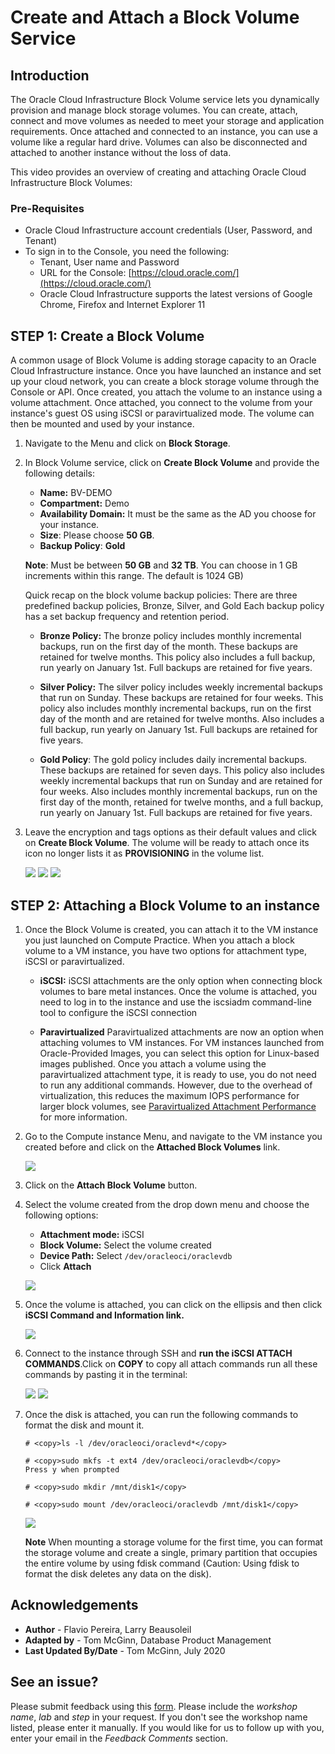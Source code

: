 # Create and Attach a Block Volume Service

## Introduction

The Oracle Cloud Infrastructure Block Volume service lets you dynamically provision and manage block storage volumes. You can create, attach, connect and move volumes as needed to meet your storage and application requirements. Once attached and connected to an instance, you can use a volume like a regular hard drive. Volumes can also be disconnected and attached to another instance without the loss of data.

This video provides an overview of creating and attaching Oracle Cloud Infrastructure Block Volumes:

[](youtube:kpL7czRCRLs)

### Pre-Requisites

- Oracle Cloud Infrastructure account credentials (User, Password, and Tenant)
- To sign in to the Console, you need the following:
  -  Tenant, User name and Password
  -  URL for the Console: [https://cloud.oracle.com/](https://cloud.oracle.com/)
  -  Oracle Cloud Infrastructure supports the latest versions of Google Chrome, Firefox and Internet Explorer 11



## **STEP 1**: Create a Block Volume

A common usage of Block Volume is adding storage capacity to an Oracle Cloud Infrastructure instance. Once you have launched an instance and set up your cloud network, you can create a block storage volume through the Console or API. Once created, you attach the volume to an instance using a volume attachment. Once attached, you connect to the volume from your instance's guest OS using iSCSI or paravirtualized mode. The volume can then be mounted and used by your instance.

1. Navigate to the Menu and click on **Block Storage**.

2. In Block Volume service, click on **Create Block Volume** and provide the following details:

     - **Name:** BV-DEMO
     - **Compartment:** Demo
     - **Availability Domain:** It must be the same as the AD you choose for your instance.
     - **Size**: Please choose **50 GB**.
     - **Backup Policy**: **Gold**

    **Note**: Must be between **50 GB** and **32 TB**. You can choose in 1 GB increments within this range. The default is 1024 GB)

     Quick recap on the block volume backup policies: There are three predefined backup policies, Bronze, Silver, and Gold Each backup policy has a set backup frequency and retention period.

    - **Bronze Policy:** The bronze policy includes monthly incremental backups, run on the first day of the month. These backups are retained for twelve months. This policy also includes a full backup, run yearly on January 1st. Full backups are retained for five years.

    - **Silver Policy:** The silver policy includes weekly incremental backups that run on Sunday. These backups are retained for four weeks. This policy also includes monthly incremental backups, run on the first day of the month and are retained for twelve months. Also includes a full backup, run yearly on January 1st. Full backups are retained for five years.

    - **Gold Policy**: The gold policy includes daily incremental backups. These backups are retained for seven days. This policy also includes weekly incremental backups that run on Sunday and are retained for four weeks. Also includes monthly incremental backups, run on the first day of the month, retained for twelve months, and a full backup, run yearly on January 1st. Full backups are retained for five years.

3. Leave the encryption and tags options as their default values and click on **Create Block Volume**. The volume will be ready to attach once its icon no longer lists it as **PROVISIONING** in the volume list.

   ![](images/Create1.png " ")
   ![](images/image002.png " ")
   ![](images/image003.png " ")

## **STEP 2**: Attaching a Block Volume to an instance

1. Once the Block Volume is created, you can attach it to the VM instance you just launched on Compute Practice. When you attach a block volume to a VM instance, you have two options for attachment type, iSCSI or paravirtualized.

    - **iSCSI:** iSCSI attachments are the only option when connecting block volumes to bare metal instances. Once the volume is attached, you need to log in to the instance and use the iscsiadm command-line tool to configure the iSCSI connection

     - **Paravirtualized** Paravirtualized attachments are now an option when attaching volumes to VM instances. For VM instances launched from Oracle-Provided Images, you can select this option for Linux-based images published. Once you attach a volume using the paravirtualized attachment type, it is ready to use, you do not need to run any additional commands. However, due to the overhead of virtualization, this reduces the maximum IOPS performance for larger block volumes, see [Paravirtualized Attachment Performance](https://docs.cloud.oracle.com/iaas/Content/Block/Concepts/blockvolumeperformance.htm#paraPerf) for more information.

2. Go to the Compute instance Menu, and navigate to the VM instance you created before and click on the **Attached Block Volumes** link.

    ![](images/attached1.png " ")

3. Click on the **Attach Block Volume** button.

4. Select the volume created from the drop down menu and choose the following options:

     - **Attachment mode:** iSCSI
     - **Block Volume:** Select the volume created
     - **Device Path:** Select `/dev/oracleoci/oraclevdb`
     - Click **Attach**

   ![](images/Attached2.png " ")

5. Once the volume is attached, you can click on the ellipsis and then click **iSCSI Command and Information link.**

    ![](images/image006.png " ")

6. Connect to the instance through SSH and **run the iSCSI ATTACH COMMANDS**.Click on **COPY** to copy all attach commands run all these commands by pasting it in the terminal:

    ![](images/image007.png " ")
    ![](images/image008.png " ")

7. Once the disk is attached, you can run the following commands to format the disk and mount it.
     ```
     # <copy>ls -l /dev/oracleoci/oraclevd*</copy>
     ```
     ```
     # <copy>sudo mkfs -t ext4 /dev/oracleoci/oraclevdb</copy>
     Press y when prompted
     ```
     ```
     # <copy>sudo mkdir /mnt/disk1</copy>
     ```
     ```
     # <copy>sudo mount /dev/oracleoci/oraclevdb /mnt/disk1</copy>
     ```

    ![](images/image009.png " ")

    **Note** When mounting a storage volume for the first time, you can format the storage volume and create a single, primary partition that occupies the entire volume by using fdisk command (Caution: Using fdisk to format the disk deletes any data on the disk).

## Acknowledgements

- **Author** - Flavio Pereira, Larry Beausoleil
- **Adapted by** -  Tom McGinn, Database Product Management
- **Last Updated By/Date** - Tom McGinn, July 2020

## See an issue?
Please submit feedback using this [form](https://apexapps.oracle.com/pls/apex/f?p=133:1:::::P1_FEEDBACK:1). Please include the *workshop name*, *lab* and *step* in your request.  If you don't see the workshop name listed, please enter it manually. If you would like for us to follow up with you, enter your email in the *Feedback Comments* section.
